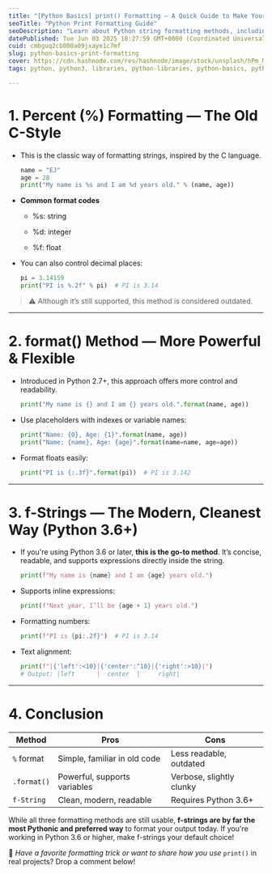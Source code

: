 ```yaml
---
title: "[Python Basics] print() Formatting — A Quick Guide to Make Your Outputs Shine!"
seoTitle: "Python Print Formatting Guide"
seoDescription: "Learn about Python string formatting methods, including percent formatting, format() method, and f-strings, for cleaner, modern outputs"
datePublished: Tue Jun 03 2025 18:27:59 GMT+0000 (Coordinated Universal Time)
cuid: cmbguq2cb000a09jxaye1c7mf
slug: python-basics-print-formatting
cover: https://cdn.hashnode.com/res/hashnode/image/stock/unsplash/hPm_MK0Os7k/upload/e33ecdfa6a5c09a4311a9b301245c6b2.jpeg
tags: python, python3, libraries, python-libraries, python-basics, pythontips, printf

---
```


# **1\. Percent (%) Formatting — The Old C-Style**

* This is the classic way of formatting strings, inspired by the C language.
    
    ```python
    name = "EJ"
    age = 28
    print("My name is %s and I am %d years old." % (name, age))
    ```
    
* **Common format codes**
    
    * %s: string
        
    * %d: integer
        
    * %f: float
        
* You can also control decimal places:
    
    ```python
    pi = 3.14159
    print("PI is %.2f" % pi)  # PI is 3.14
    ```
    

> ⚠️ Although it’s still supported, this method is considered outdated.

---

# **2\. format() Method — More Powerful & Flexible**

* Introduced in Python 2.7+, this approach offers more control and readability.
    
    ```python
    print("My name is {} and I am {} years old.".format(name, age))
    ```
    
* Use placeholders with indexes or variable names:
    
    ```python
    print("Name: {0}, Age: {1}".format(name, age))
    print("Name: {name}, Age: {age}".format(name=name, age=age))
    ```
    
* Format floats easily:
    
    ```python
    print("PI is {:.3f}".format(pi))  # PI is 3.142
    ```
    

---

# **3\. f-Strings — The Modern, Cleanest Way (Python 3.6+)**

* If you're using Python 3.6 or later, **this is the go-to method**. It’s concise, readable, and supports expressions directly inside the string.
    
    ```python
    print(f"My name is {name} and I am {age} years old.")
    ```
    
* Supports inline expressions:
    
    ```python
    print(f"Next year, I’ll be {age + 1} years old.")
    ```
    
* Formatting numbers:
    
    ```python
    print(f"PI is {pi:.2f}")  # PI is 3.14
    ```
    
* Text alignment:
    
    ```python
    print(f"|{'left':<10}|{'center':^10}|{'right':>10}|")
    # Output: |left      |  center  |     right|
    ```
    

---

# 4\. Conclusion

| Method | Pros | Cons |
| --- | --- | --- |
| `%` format | Simple, familiar in old code | Less readable, outdated |
| `.format()` | Powerful, supports variables | Verbose, slightly clunky |
| `f-String` | Clean, modern, readable | Requires Python 3.6+ |

While all three formatting methods are still usable, **f-strings are by far the most Pythonic and preferred way** to format your output today. If you're working in Python 3.6 or higher, make f-strings your default choice!

💬 *Have a favorite formatting trick or want to share how you use* `print()` in real projects? Drop a comment below!